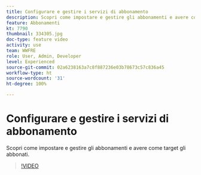 ```yaml
---
title: Configurare e gestire i servizi di abbonamento
description: Scopri come impostare e gestire gli abbonamenti e avere come target gli abbonati.
feature: Abbonamenti
kt: 7790
thumbnail: 334305.jpg
doc-type: feature video
activity: use
team: WWFRE
role: User, Admin, Developer
level: Experienced
source-git-commit: 02a6238163a7c8f887236e03b78673c57c836a45
workflow-type: ht
source-wordcount: '31'
ht-degree: 100%

---
```


# Configurare e gestire i servizi di abbonamento

Scopri come impostare e gestire gli abbonamenti e avere come target gli abbonati.

>[!VIDEO](https://video.tv.adobe.com/v/334305?quality=12)
